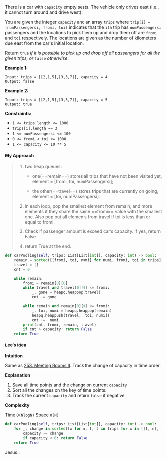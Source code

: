 There is a car with `capacity` empty seats. The vehicle only drives east (i.e., it cannot turn around and drive west).

You are given the integer `capacity` and an array `trips` where `trip[i] = [numPassengersi, fromi, toi]` indicates that the `ith` trip has `numPassengersi` passengers and the locations to pick them up and drop them off are `fromi` and `toi` respectively. The locations are given as the number of kilometers due east from the car's initial location.

Return `true` *if it is possible to pick up and drop off all passengers for all the given trips, or* `false` *otherwise*.

 

**Example 1:**

```
Input: trips = [[2,1,5],[3,3,7]], capacity = 4
Output: false
```

**Example 2:**

```
Input: trips = [[2,1,5],[3,3,7]], capacity = 5
Output: true
```

 

**Constraints:**

- `1 <= trips.length <= 1000`
- `trips[i].length == 3`
- `1 <= numPassengersi <= 100`
- `0 <= fromi < toi <= 1000`
- `1 <= capacity <= 10 ** 5`

#### My Approach

> 1. two heap queues: 
>
>    - one(==remain==) stores all trips that have not been visited yet, element = [fromi, toi, numPassengersi]; 
>
>    - the other(==travel==) stores trips that are currently on going, element = [toi, numPassengersi].
>
> 2. in each loop, pop the smallest element from remain, and more elements if they share the same ==fromi== value with the smallest one. Also pop out all elements from travel if toi is less than or equal to fromi.
>
> 3. Check if passenger amount is exceed car’s capacity. If yes, return False
>
> 4. return True at the end.

```python
def carPooling(self, trips: List[List[int]], capacity: int) -> bool:
    remain = sorted([[fromi, toi, numi] for numi, fromi, toi in trips])
    travel = []
    cnt = 0

    while remain:
        fromi = remain[0][0]
        while travel and travel[0][0] <= fromi:
            _, gone = heapq.heappop(travel)
            cnt -= gone

        while remain and remain[0][0] <= fromi:
            _, toi, numi = heapq.heappop(remain)
            heapq.heappush(travel, [toi, numi])
            cnt +=  numi
        print(cnt, fromi, remain, travel)
        if cnt > capacity: return False
    return True
```

#### Lee’s idea

**Intuition**



Same as [253. Meeting Rooms II](https://leetcode.com/problems/meeting-rooms-ii/discuss/278270/Java-Sort-All-Time-Point).
Track the change of capacity in time order.



**Explanation**

1. Save all time points and the change on current `capacity`
2. Sort all the changes on the key of time points.
3. Track the current `capacity` and return `false` if negative

**Complexity**



Time `O(NlogN)`
Space `O(N)`

```python
def carPooling(self, trips: List[List[int]], capacity: int) -> bool:
    for _, change in sorted([x for n, f, t in trips for x in [[f, n], [t, -n]]]):
        capacity -= change
        if capacity < 0: return False
    return True
```

Jesus..

